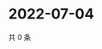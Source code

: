 # 2022-07-04

共 0 条

<!-- BEGIN WEIBO -->
<!-- 最后更新时间 Mon Jul 04 2022 06:14:25 GMT+0800 (China Standard Time) -->

<!-- END WEIBO -->
